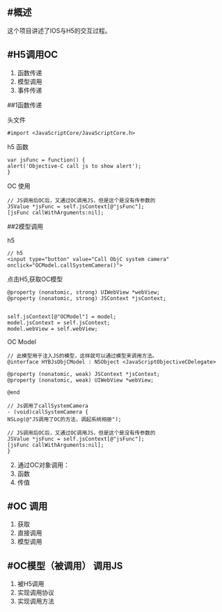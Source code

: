 #概述
--------
这个项目讲述了IOS与H5的交互过程。

#H5调用OC
--------
1. 函数传递
2. 模型调用
3. 事件传递

##1函数传递

头文件
```
#import <JavaScriptCore/JavaScriptCore.h>
```

h5 函数
```
var jsFunc = function() {
alert('Objective-C call js to show alert');
}

```
OC 使用
```
// JS调用后OC后，又通过OC调用JS，但是这个是没有传参数的
JSValue *jsFunc = self.jsContext[@"jsFunc"];
[jsFunc callWithArguments:nil];

```


##2模型调用

h5
```
// h5
<input type="button" value="Call ObjC system camera" onclick="OCModel.callSystemCamera()">
```

点击H5,获取OC模型

```
@property (nonatomic, strong) UIWebView *webView;
@property (nonatomic, strong) JSContext *jsContext;


self.jsContext[@"OCModel"] = model;
model.jsContext = self.jsContext;
model.webView = self.webView;

```

OC Model

```
// 此模型用于注入JS的模型，这样就可以通过模型来调用方法。
@interface HYBJsObjCModel : NSObject <JavaScriptObjectiveCDelegate>

@property (nonatomic, weak) JSContext *jsContext;
@property (nonatomic, weak) UIWebView *webView;

@end

// Js调用了callSystemCamera
- (void)callSystemCamera {
NSLog(@"JS调用了OC的方法，调起系统相册");

// JS调用后OC后，又通过OC调用JS，但是这个是没有传参数的
JSValue *jsFunc = self.jsContext[@"jsFunc"];
[jsFunc callWithArguments:nil];
}

```


2. 通过OC对象调用：
1. 函数
2. 传值


#OC 调用
-----------
1. 获取
2. 直接调用
3. 模型调用

#OC模型（被调用） 调用JS
-----------
1. 被H5调用
2. 实现调用协议
1. 实现调用方法


